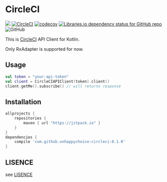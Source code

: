 # CircleCI

[![](https://jitpack.io/v/unhappychoice/circleci.svg)](https://jitpack.io/#unhappychoice/circleci)
[![CircleCI](https://circleci.com/gh/unhappychoice/CircleCI.svg?style=shield)](https://circleci.com/gh/unhappychoice/CircleCI)
[![codecov](https://codecov.io/gh/unhappychoice/circleci/branch/master/graph/badge.svg)](https://codecov.io/gh/unhappychoice/circleci)
[![Libraries.io dependency status for GitHub repo](https://img.shields.io/librariesio/github/unhappychoice/CircleCI.svg)](https://libraries.io/github/unhappychoice/CircleCI)
![GitHub](https://img.shields.io/github/license/unhappychoice/CircleCI.svg)

This is [CircleCI](https://circleci.com) API Client for Kotlin.

Only RxAdapter is supported for now.

## Usage
```kotlin
val token = "your-api-token"
val client = CircleCIAPIClient(token).client()
client.getMe().subscribe() // will returns response
```

## Installation

```groovy
allprojects {
    repositories {
        maven { url "https://jitpack.io" }
    }
}
dependencies {
    compile 'com.github.unhappychoice:circleci:0.1.0'
}
```

## LISENCE
see [LISENCE](./LISENCE)
